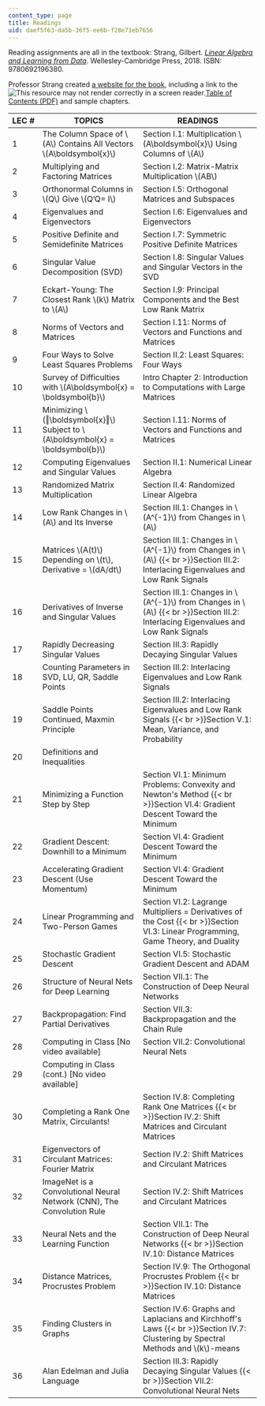 ```yaml
---
content_type: page
title: Readings
uid: daef5f63-da5b-36f5-ee6b-f28e71eb7656
---
```


Reading assignments are all in the textbook: Strang, Gilbert. _[Linear Algebra and Learning from Data](http://math.mit.edu/~gs/learningfromdata/)_. Wellesley-Cambridge Press, 2018. ISBN: 9780692196380.

Professor Strang created [a website for the book](http://math.mit.edu/~gs/learningfromdata/), including a link to the ![This resource may not render correctly in a screen reader.](/images/inacessible.gif)[Table of Contents (PDF)](http://math.mit.edu/%7Egs/learningfromdata/dsla_toc.pdf) and sample chapters.

| LEC # | TOPICS | READINGS |
| --- | --- | --- |
| 1 | The Column Space of \\(A\\) Contains All Vectors \\(A\\boldsymbol{x}\\) | Section I.1: Multiplication \\(A\\boldsymbol{x}\\) Using Columns of \\(A\\) |
| 2 | Multiplying and Factoring Matrices  | Section I.2: Matrix-Matrix Multiplication \\(AB\\) |
| 3 | Orthonormal Columns in \\(Q\\) Give \\(Q’Q= I\\) | Section I.5: Orthogonal Matrices and Subspaces |
| 4 | Eigenvalues and Eigenvectors | Section I.6: Eigenvalues and Eigenvectors |
| 5 | Positive Definite and Semidefinite Matrices | Section I.7: Symmetric Positive Definite Matrices |
| 6 | Singular Value Decomposition (SVD) | Section I.8: Singular Values and Singular Vectors in the SVD |
| 7 | Eckart-Young: The Closest Rank \\(k\\) Matrix to \\(A\\) | Section I.9: Principal Components and the Best Low Rank Matrix |
| 8 | Norms of Vectors and Matrices | Section I.11: Norms of Vectors and Functions and Matrices |
| 9 | Four Ways to Solve Least Squares Problems | Section II.2: Least Squares: Four Ways |
| 10 | Survey of Difficulties with \\(A\\boldsymbol{x} = \\boldsymbol{b}\\) | Intro Chapter 2: Introduction to Computations with Large Matrices |
| 11 | Minimizing \\(‖\\boldsymbol{x}‖\\) Subject to \\(A\\boldsymbol{x} = \\boldsymbol{b}\\) | Section I.11: Norms of Vectors and Functions and Matrices |
| 12 | Computing Eigenvalues and Singular Values | Section II.1: Numerical Linear Algebra |
| 13 | Randomized Matrix Multiplication | Section II.4: Randomized Linear Algebra |
| 14 | Low Rank Changes in \\(A\\) and Its Inverse | Section III.1: Changes in \\(A^{-1}\\) from Changes in \\(A\\) |
| 15 | Matrices \\(A(t)\\) Depending on \\(t\\), Derivative = \\(dA/dt\\) | Section III.1: Changes in \\(A^{-1}\\) from Changes in \\(A\\)  {{< br >}}Section III.2: Interlacing Eigenvalues and Low Rank Signals |
| 16 | Derivatives of Inverse and Singular Values | Section III.1: Changes in \\(A^{-1}\\) from Changes in \\(A\\)  {{< br >}}Section III.2: Interlacing Eigenvalues and Low Rank Signals |
| 17 | Rapidly Decreasing Singular Values | Section III.3: Rapidly Decaying Singular Values |
| 18 | Counting Parameters in SVD, LU, QR, Saddle Points | Section III.2: Interlacing Eigenvalues and Low Rank Signals |
| 19 | Saddle Points Continued, Maxmin Principle | Section III.2: Interlacing Eigenvalues and Low Rank Signals  {{< br >}}Section V.1: Mean, Variance, and Probability |
| 20 | Definitions and Inequalities | &nbsp; |
| 21 | Minimizing a Function Step by Step | Section VI.1: Minimum Problems: Convexity and Newton's Method  {{< br >}}Section VI.4: Gradient Descent Toward the Minimum |
| 22 | Gradient Descent: Downhill to a Minimum | Section VI.4: Gradient Descent Toward the Minimum |
| 23 | Accelerating Gradient Descent (Use Momentum) | Section VI.4: Gradient Descent Toward the Minimum |
| 24 | Linear Programming and Two-Person Games | Section VI.2: Lagrange Multipliers = Derivatives of the Cost  {{< br >}}Section VI.3: Linear Programming, Game Theory, and Duality |
| 25 | Stochastic Gradient Descent | Section VI.5: Stochastic Gradient Descent and ADAM |
| 26 | Structure of Neural Nets for Deep Learning | Section VII.1: The Construction of Deep Neural Networks |
| 27 | Backpropagation: Find Partial Derivatives | Section VII.3: Backpropagation and the Chain Rule |
| 28 | Computing in Class \[No video available\] | Section VII.2: Convolutional Neural Nets |
| 29 | Computing in Class (cont.) \[No video available\] | &nbsp; |
| 30 | Completing a Rank One Matrix, Circulants! | Section IV.8: Completing Rank One Matrices  {{< br >}}Section IV.2: Shift Matrices and Circulant Matrices |
| 31 | Eigenvectors of Circulant Matrices: Fourier Matrix | Section IV.2: Shift Matrices and Circulant Matrices |
| 32 | ImageNet is a Convolutional Neural Network (CNN), The Convolution Rule | Section IV.2: Shift Matrices and Circulant Matrices |
| 33 | Neural Nets and the Learning Function | Section VII.1: The Construction of Deep Neural Networks  {{< br >}}Section IV.10: Distance Matrices |
| 34 | Distance Matrices, Procrustes Problem | Section IV.9: The Orthogonal Procrustes Problem  {{< br >}}Section IV.10: Distance Matrices |
| 35 | Finding Clusters in Graphs | Section IV.6: Graphs and Laplacians and Kirchhoff's Laws  {{< br >}}Section IV.7: Clustering by Spectral Methods and \\(k\\)-means |
| 36 | Alan Edelman and Julia Language | Section III.3: Rapidly Decaying Singular Values  {{< br >}}Section VII.2: Convolutional Neural Nets